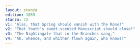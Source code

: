 ```yaml
---
layout: stanza
edition: 1859
stanza: 72
v1: "Alas, that Spring should vanish with the Rose!"
v2: "That Youth's sweet-scented Manuscript should close!"
v3: "⁠The Nightingale that in the Branches sang,"
v4: "Ah, whence, and whither flown again, who knows!"
---
```

